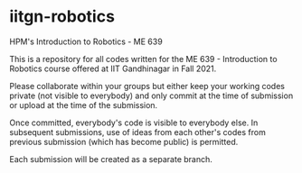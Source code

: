 # iitgn-robotics
HPM's Introduction to Robotics - ME 639

This is a repository for all codes written for the ME 639 - Introduction to Robotics course offered at IIT Gandhinagar in Fall 2021.

Please collaborate within your groups but either keep your working codes private (not visible to everybody) and only commit at the time of submission or upload at the time of the submission.

Once committed, everybody's code is visible to everybody else. In subsequent submissions, use of ideas from each other's codes from previous submission (which has become public) is permitted.

Each submission will be created as a separate branch.
